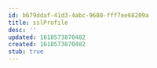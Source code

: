 ```yaml
---
id: b679ddaf-41d3-4abc-9680-fff7ee68209a
title: sslProfile
desc: ''
updated: 1618573870482
created: 1618573870482
stub: true
---
```


